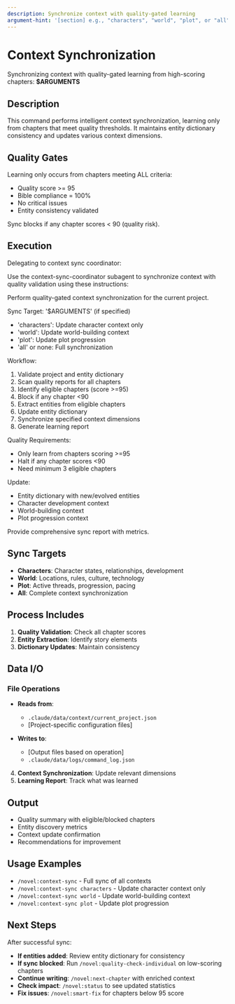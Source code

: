 ```yaml
---
description: Synchronize context with quality-gated learning
argument-hint: '[section] e.g., "characters", "world", "plot", or "all"'
---
```


# Context Synchronization

Synchronizing context with quality-gated learning from high-scoring chapters: **$ARGUMENTS**

## Description

This command performs intelligent context synchronization, learning only from chapters that meet quality thresholds. It maintains entity dictionary consistency and updates various context dimensions.

## Quality Gates

Learning only occurs from chapters meeting ALL criteria:
- Quality score >= 95
- Bible compliance = 100%
- No critical issues
- Entity consistency validated

Sync blocks if any chapter scores < 90 (quality risk).

## Execution

Delegating to context sync coordinator:

Use the context-sync-coordinator subagent to synchronize context with quality validation using these instructions:

Perform quality-gated context synchronization for the current project.

Sync Target: '$ARGUMENTS' (if specified)
- 'characters': Update character context only
- 'world': Update world-building context
- 'plot': Update plot progression
- 'all' or none: Full synchronization

Workflow:
1. Validate project and entity dictionary
2. Scan quality reports for all chapters
3. Identify eligible chapters (score >=95)
4. Block if any chapter <90
5. Extract entities from eligible chapters
6. Update entity dictionary
7. Synchronize specified context dimensions
8. Generate learning report

Quality Requirements:
- Only learn from chapters scoring >=95
- Halt if any chapter scores <90
- Need minimum 3 eligible chapters

Update:
- Entity dictionary with new/evolved entities
- Character development context
- World-building context
- Plot progression context

Provide comprehensive sync report with metrics.

## Sync Targets

- **Characters**: Character states, relationships, development
- **World**: Locations, rules, culture, technology
- **Plot**: Active threads, progression, pacing
- **All**: Complete context synchronization

## Process Includes

1. **Quality Validation**: Check all chapter scores
2. **Entity Extraction**: Identify story elements
3. **Dictionary Updates**: Maintain consistency

## Data I/O

### File Operations
- **Reads from**:
  - `.claude/data/context/current_project.json`
  - [Project-specific configuration files]

- **Writes to**:
  - [Output files based on operation]
  - `.claude/data/logs/command_log.json`

4. **Context Synchronization**: Update relevant dimensions
5. **Learning Report**: Track what was learned

## Output

- Quality summary with eligible/blocked chapters
- Entity discovery metrics
- Context update confirmation
- Recommendations for improvement

## Usage Examples

- `/novel:context-sync` - Full sync of all contexts
- `/novel:context-sync characters` - Update character context only
- `/novel:context-sync world` - Update world-building context
- `/novel:context-sync plot` - Update plot progression

## Next Steps

After successful sync:
- **If entities added**: Review entity dictionary for consistency
- **If sync blocked**: Run `/novel:quality-check-individual` on low-scoring chapters
- **Continue writing**: `/novel:next-chapter` with enriched context
- **Check impact**: `/novel:status` to see updated statistics
- **Fix issues**: `/novel:smart-fix` for chapters below 95 score